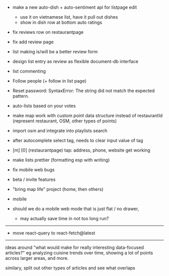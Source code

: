 - make a new auto-dish + auto-sentiment api for listpage edit
    - use it on vietnamese list, have it pull out dishes
    - show in dish row at bottom auto ratings

- fix reviews row on restaurantpage
- fix add review page

- list making is/will be a better review form
- design list entry as review as flexible document-db interface
- list commenting
- Follow people (+ follow in list page)
- Reset password: SyntaxError: The string did not match the expected pattern.
- auto-lists based on your votes
- make map work with custom point data structure instead of restaurantId (represent restaurant, OSM, other types of points)
- import osm and integrate into playlists search
- after autocomplete select tag, needs to clear input value of tag
- [m] [0] (restaurantpage) tap: address, phone, website get working
- make lists prettier (formatting esp with writing)
- fix mobile web bugs
- beta / invite features
- "bring map life" project (home, then others)
- mobile
- should we do a mobile web mode that is just flat / no drawer,
    - may actually save time in not too long run?


---

- move react-query to react-fetch@latest


---

ideas around "what would make for really interesting data-focused articles?" eg analyzing cuisine trends over time, showing a lot of points across larger areas, and more.

similary, split out other types of articles and see what overlaps
